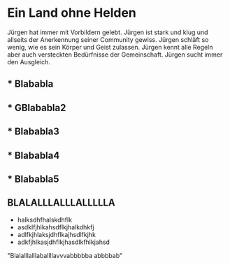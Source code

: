 # Ein Land ohne Helden
Jürgen hat immer mit Vorbildern gelebt. Jürgen ist stark und klug und allseits der Anerkennung seiner Community gewiss. Jürgen schläft so wenig, wie es sein Körper und Geist zulassen. Jürgen kennt alle Regeln aber auch versteckten Bedürfnisse der Gemeinschaft. Jürgen sucht immer den Ausgleich.
## * Blababla
## * GBlababla2
## * Blababla3
## * Blababla4
## * Blababla5

## BLALALLLALLLALLLLLA
* halksdhfhalskdhflk
* asdklfjhlkahsdflkjhalkdhkfj
* adlfkjhlaksjdhflkajhsdlfkjhk
* adkfjhlkasjdhflkjhasdlkfhlkjahsd






"Blalalllalllaballllavvvabbbbba  abbbbab"
